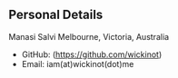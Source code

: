 
Personal Details
----------------
Manasi Salvi
Melbourne, Victoria, Australia 
*	GitHub: (https://github.com/wickinot)
*	Email: iam(at)wickinot(dot)me

